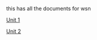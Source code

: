 this has all the documents for wsn 

<a href="http://ganeshtiwari.me/semester6/wsn/unit_1">Unit 1</a>

<a href="http://ganeshtiwari.me/semester6/wsn/unit_2">Unit 2</a>